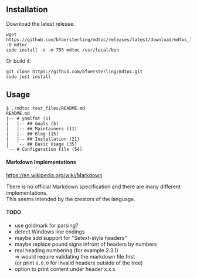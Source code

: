 ## Installation

Download the latest release.
```
wget https://github.com/bfoersterling/mdtoc/releases/latest/download/mdtoc_linux_amd64 -O mdtoc
sudo install -v -m 755 mdtoc /usr/local/bin
```

Or build it:
```
git clone https://github.com/bfoersterling/mdtoc.git
sudo just install
```

## Usage

```
$ ./mdtoc test_files/README.md
README.md
|-- # yamlfmt (1)
|   |-- ## Goals (5)
|   |-- ## Maintainers (11)
|   |-- ## Blog (15)
|   |-- ## Installation (21)
|   `-- ## Basic Usage (35)
`-- # Configuration File (54)
```

#### Markdown Implementations

https://en.wikipedia.org/wiki/Markdown

There is no official Markdown specification and there are many different \
implementations.\
This seems intended by the creators of the language.

#### TODO

- use goldmark for parsing?
- detect Windows line endings
- maybe add support for "Setext-style headers"
- maybe replace pound signs infront of headers by numbers
- real heading numbering (for example 2.3.1) \
=> would require validating the markdown file first \
(or print `0.0.0` for invalid headers outside of the tree)
- option to print content under header x.x.x
